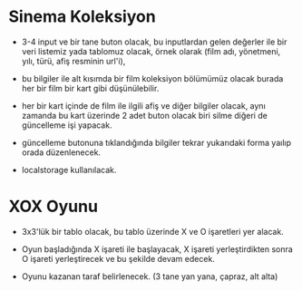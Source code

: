 # Sinema Koleksiyon

- 3-4 input ve bir tane buton olacak, bu inputlardan gelen değerler ile bir veri listemiz yada tablomuz olacak, örnek olarak (film adı, yönetmeni, yılı, türü, afiş resminin url'i),

- bu bilgiler ile alt kısımda bir film koleksiyon bölümümüz olacak burada her bir film bir kart gibi düşünülebilir.

- her bir kart içinde de film ile ilgili afiş ve diğer bilgiler olacak, aynı zamanda bu kart üzerinde 2 adet buton olacak biri silme diğeri de güncelleme işi yapacak.

- güncelleme butonuna tıklandığında bilgiler tekrar yukarıdaki forma yaılıp orada düzenlenecek.

- localstorage kullanılacak.


# XOX Oyunu

- 3x3'lük bir tablo olacak, bu tablo üzerinde X ve O işaretleri yer alacak.

- Oyun başladığında X işareti ile başlayacak, X işareti yerleştirdikten sonra O işareti yerleştirecek ve bu şekilde devam edecek.

- Oyunu kazanan taraf belirlenecek. (3 tane yan yana, çapraz, alt alta)
